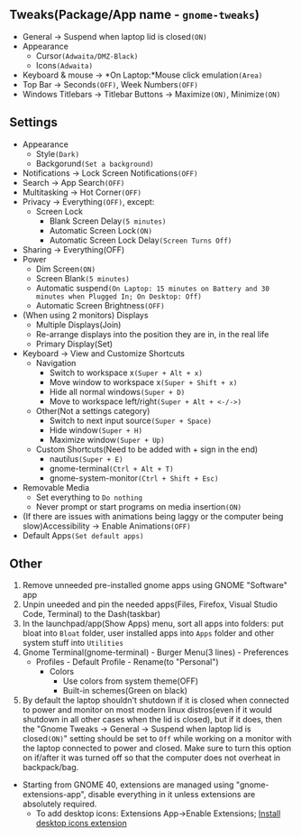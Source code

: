 ## Tweaks(Package/App name - `gnome-tweaks`)
* General -> Suspend when laptop lid is closed`(ON)`
* Appearance
    * Cursor`(Adwaita/DMZ-Black)`
    * Icons`(Adwaita)`
* Keyboard & mouse -> *On Laptop:*Mouse click emulation`(Area)`
* Top Bar -> Seconds`(OFF)`, Week Numbers`(OFF)`
* Windows Titlebars -> Titlebar Buttons -> Maximize`(ON)`, Minimize`(ON)`


## Settings
* Appearance
	* Style`(Dark)`
	* Backgorund`(Set a background)`
* Notifications -> Lock Screen Notifications`(OFF)`
* Search -> App Search`(OFF)`
* Multitasking -> Hot Corner`(OFF)`
* Privacy -> Everything`(OFF)`, except: 
	* Screen Lock 
		* Blank Screen Delay`(5 minutes)`
		* Automatic Screen Lock`(ON)`
		* Automatic Screen Lock Delay`(Screen Turns Off)`
* Sharing -> Everything(OFF)
* Power
	* Dim Screen`(ON)`
	* Screen Blank`(5 minutes)`
	* Automatic suspend`(On Laptop: 15 minutes on Battery and 30 minutes when Plugged In; On Desktop: Off)`
	* Automatic Screen Brightness`(OFF)`
* (When using 2 monitors) Displays
	* Multiple Displays(Join)
	* Re-arrange displays into the position they are in, in the real life
	* Primary Display(Set) 
* Keyboard -> View and Customize Shortcuts
	* Navigation
		* Switch to workspace x`(Super + Alt + x)`
		* Move window to workspace x`(Super + Shift + x)`
		* Hide all normal windows`(Super + D)`
		* Move to workspace left/right`(Super + Alt + <-/->)`
	* Other(Not a settings category)
		* Switch to next input source`(Super + Space)`
		* Hide window`(Super + H)`
		* Maximize window`(Super + Up)`
	* Custom Shortcuts(Need to be added with + sign in the end)
		* nautilus`(Super + E)`
		* gnome-terminal`(Ctrl + Alt + T)`
		* gnome-system-monitor`(Ctrl + Shift + Esc)`
* Removable Media
	* Set everything to `Do nothing`
	* Never prompt or start programs on media insertion`(ON)`
* (If there are issues with animations being laggy or the computer being slow)Accessibility -> Enable Animations`(OFF)`
* Default Apps`(Set default apps)`


## Other
1. Remove unneeded pre-installed gnome apps using GNOME "Software" app
2. Unpin uneeded and pin the needed apps(Files, Firefox, Visual Studio Code, Terminal) to the Dash(taskbar)
4. In the launchpad/app(Show Apps) menu, sort all apps into folders: put bloat into `Bloat` folder, user installed apps into `Apps` folder and other system stuff into `Utilities`
5. Gnome Terminal(gnome-terminal) - Burger Menu(3 lines) - Preferences
	* Profiles - Default Profile - Rename(to "Personal")
		* Colors
			* Use colors from system theme(OFF)
			* Built-in schemes(Green on black)
6. By default the laptop shouldn't shutdown if it is closed when connected to power and monitor on most modern linux distros(even if it would shutdown in all other cases when the lid is closed), but if it does, then the "Gnome Tweaks -> General -> Suspend when laptop lid is closed`(ON)`" setting should be set to `Off` while working on a monitor with the laptop connected to power and closed. Make sure to turn this option on if/after it was turned off so that the computer does not overheat in backpack/bag.
* Starting from GNOME 40, extensions are managed using "gnome-extensions-app", disable everything in it unless extensions are absolutely required.
	* To add desktop icons: Extensions App->Enable Extensions; [Install desktop icons extension](https://extensions.gnome.org/extension/2087/desktop-icons-ng-ding/) 
